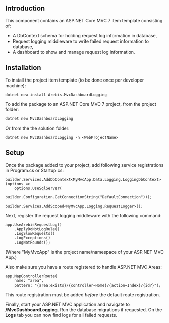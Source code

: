## Introduction

This component contains an ASP.NET Core MVC 7 item template consisting of:

- A DbContext schema for holding request log information in database,
- Request logging middleware to write failed request information to database,
- A dashboard to show and manage request log information.

## Installation

To install the project item template (to be done once per developer machine):

    dotnet new install Arebis.MvcDashboardLogging

To add the package to an ASP.NET Core MVC 7 project, from the project folder:

    dotnet new MvcDashboardLogging

Or from the the solution folder:

    dotnet new MvcDashboardLogging -n <WebProjectName>

## Setup

Once the package added to your project, add following service registrations in Program.cs or Startup.cs:

    builder.Services.AddDbContext<MyMvcApp.Data.Logging.LoggingDbContext>(options =>
        options.UseSqlServer(
            builder.Configuration.GetConnectionString("DefaultConnection")));
    
    builder.Services.AddScoped<MyMvcApp.Logging.RequestLogger>();

Next, register the request logging middleware with the following command:

    app.UseArebisRequestLog()
        .ApplyDoNotLogRule()
        .LogSlowRequests()
        .LogExceptions()
        .LogNotFounds();

(Where "MyMvcApp" is the project name/namespace of your ASP.NET MVC App.)

Also make sure you have a route registered to handle ASP.NET MVC Areas:

    app.MapControllerRoute(
        name: "area",
        pattern: "{area:exists}/{controller=Home}/{action=Index}/{id?}");

This route registration must be added _before_ the default route registration.

Finally, start your ASP.NET MVC application and navigate to **/MvcDashboardLogging**. Run the database migrations if requested. On the **Logs** tab you can now find logs for all failed requests.
